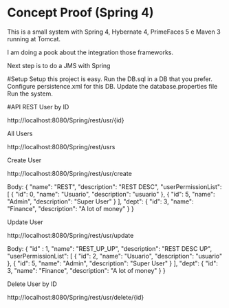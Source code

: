 # Concept Proof (Spring 4)
This is a small system with Spring 4, Hybernate 4, PrimeFaces 5 e Maven 3 running at Tomcat.

I am doing a pook about the integration those frameworks.

Next step is to do a JMS with Spring

#Setup
Setup this project is easy.
Run the DB.sql in a DB that you prefer.
Configure persistence.xml for this DB.
Update the database.properties file
Run the system.

#API REST
User by ID

http://localhost:8080/Spring/rest/usr/{id}

All Users

http://localhost:8080/Spring/rest/usrs

Create User

http://localhost:8080/Spring/rest/usr/create

Body:
{
   "name": "REST",
   "description": "REST DESC",
   "userPermissionList":    [
            {
         "id": 0,
         "name": "Usuario",
         "description": "usuario"
      },
            {
         "id": 5,
         "name": "Admin",
         "description": "Super User"  }
   ],
   "dept":    {
      "id": 3,
      "name": "Finance",
      "description": "A lot of money"
   }
}

Update User

http://localhost:8080/Spring/rest/usr/update

Body:
{
	"id" : 1,
   "name": "REST_UP_UP",
   "description": "REST DESC UP",
   "userPermissionList":    [
            {
         "id": 2,
         "name": "Usuario",
         "description": "usuario"
      },
            {
         "id": 5,
         "name": "Admin",
         "description": "Super User"
      }
   ],
   "dept":    {
      "id": 3,
      "name": "Finance",
      "description": "A lot of money"
   }
}

Delete User by ID

http://localhost:8080/Spring/rest/usr/delete/{id}


